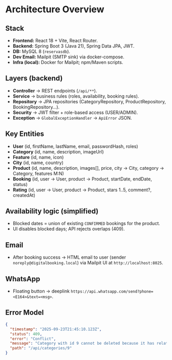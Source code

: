 # Architecture Overview

## Stack
- **Frontend:** React 18 + Vite, React Router.
- **Backend:** Spring Boot 3 (Java 21), Spring Data JPA, JWT.
- **DB:** MySQL 8 (`reservasdb`).
- **Dev Email:** Mailpit (SMTP sink) via docker-compose.
- **Infra (local):** Docker for Mailpit; npm/Maven scripts.

## Layers (backend)
- **Controller** → REST endpoints (`/api/**`).
- **Service** → business rules (roles, availability, booking rules).
- **Repository** → JPA repositories (CategoryRepository, ProductRepository, BookingRepository…).
- **Security** → JWT filter + role-based access (USER/ADMIN).
- **Exception** → `GlobalExceptionHandler` → `ApiError` JSON.

## Key Entities
- **User** (id, firstName, lastName, email, passwordHash, roles)
- **Category** (id, name, description, imageUrl)
- **Feature** (id, name, icon)
- **City** (id, name, country)
- **Product** (id, name, description, images[], price, city -> City, category -> Category, features M:N)
- **Booking** (id, user -> User, product -> Product, startDate, endDate, status)
- **Rating** (id, user -> User, product -> Product, stars 1..5, comment?, createdAt)

## Availability logic (simplified)
- Blocked dates = union of existing `CONFIRMED` bookings for the product.
- UI disables blocked days; API rejects overlaps (409).

## Email
- After booking success → HTML email to user (sender `noreply@digitalbooking.local`) via Mailpit UI at `http://localhost:8025`.

## WhatsApp
- Floating button → deeplink `https://api.whatsapp.com/send?phone=<E164>&text=<msg>`.

## Error Model
```json
{
  "timestamp": "2025-09-23T21:45:10.123Z",
  "status": 409,
  "error": "Conflict",
  "message": "Category with id 9 cannot be deleted because it has related products (3)",
  "path": "/api/categories/9"
}
